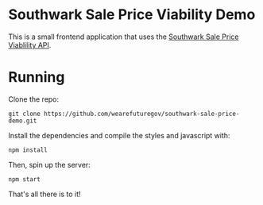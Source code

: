 # Southwark Sale Price Viability Demo

This is a small frontend application that uses the [Southwark Sale Price Viablility API](https://github.com/wearefuturegov/southwark-sale-price-viability).

# Running

Clone the repo:

```
git clone https://github.com/wearefuturegov/southwark-sale-price-demo.git
```

Install the dependencies and compile the styles and javascript with:

```
npm install
```

Then, spin up the server:

```
npm start
```

That's all there is to it!
